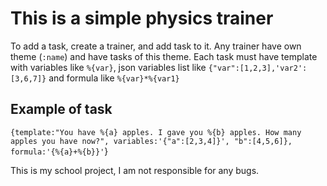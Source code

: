 # This is a simple physics trainer
To add a task, create a trainer, and add task to it.
Any trainer have own theme (`:name`) and have tasks of this theme.
Each task must have template with variables like `%{var}`, json variables list like `{"var":[1,2,3],'var2':[3,6,7]}` and formula like `%{var}*%{var1}`
## Example of task
`{template:"You have %{a} apples. I gave you %{b} apples. How many apples you have now?",
variables:'{"a":[2,3,4]}', "b":[4,5,6]},
formula:'{%{a}+%{b}}'`}

This is my school project, I am not responsible for any bugs.
